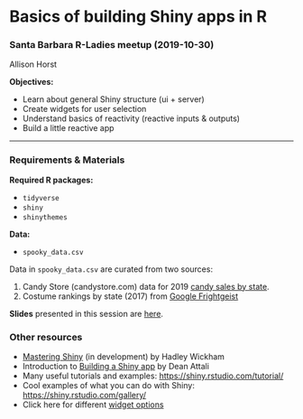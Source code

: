 # Basics of building Shiny apps in R
### Santa Barbara R-Ladies meetup (2019-10-30)
Allison Horst

**Objectives:**

- Learn about general Shiny structure (ui + server)
- Create widgets for user selection
- Understand basics of reactivity (reactive inputs & outputs)
- Build a little reactive app

---------

### Requirements & Materials

**Required R packages:**

- `tidyverse`
- `shiny`
- `shinythemes`

**Data:**

- `spooky_data.csv`

Data in `spooky_data.csv` are curated from two sources: 

1. Candy Store (candystore.com) data for 2019 [candy sales by state](https://www.candystore.com/blog/facts-trivia/halloween-candy-map-popular/).
2. Costume rankings by state (2017) from [Google Frightgeist](https://frightgeist.withgoogle.com/)

**Slides** presented in this session are [here](https://docs.google.com/presentation/d/1QVgvVsVoYOXjqHKKx2o-cMOYLdh7FAq8Hyv_y-dSZmI/edit?usp=sharing). 

### Other resources

- [Mastering Shiny](https://mastering-shiny.org/) (in development) by Hadley Wickham 
- Introduction to [Building a Shiny app](https://deanattali.com/blog/building-shiny-apps-tutorial/) by Dean Attali
- Many useful tutorials and examples: https://shiny.rstudio.com/tutorial/
- Cool examples of what you can do with Shiny: https://shiny.rstudio.com/gallery/
- Click here for different [widget options](https://shiny.rstudio.com/gallery/widget-gallery.html)

